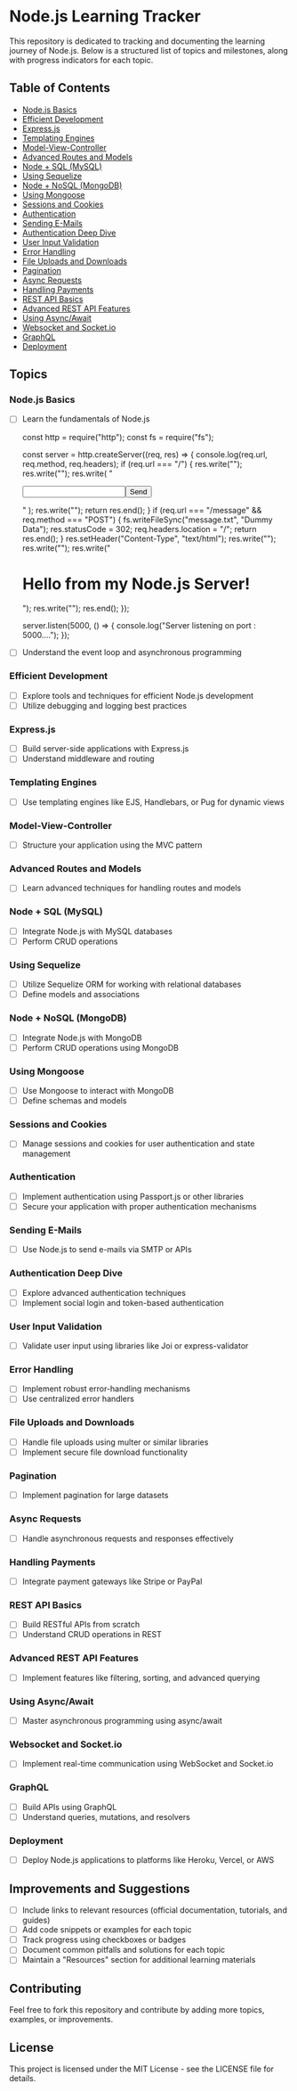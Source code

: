 # Node.js Learning Tracker

This repository is dedicated to tracking and documenting the learning journey of Node.js. Below is a structured list of topics and milestones, along with progress indicators for each topic.

## Table of Contents

- [Node.js Basics](#nodejs-basics)
- [Efficient Development](#efficient-development)
- [Express.js](#expressjs)
- [Templating Engines](#templating-engines)
- [Model-View-Controller](#model-view-controller)
- [Advanced Routes and Models](#advanced-routes-and-models)
- [Node + SQL (MySQL)](#node--sql-mysql)
- [Using Sequelize](#using-sequelize)
- [Node + NoSQL (MongoDB)](#node--nosql-mongodb)
- [Using Mongoose](#using-mongoose)
- [Sessions and Cookies](#sessions-and-cookies)
- [Authentication](#authentication)
- [Sending E-Mails](#sending-e-mails)
- [Authentication Deep Dive](#authentication-deep-dive)
- [User Input Validation](#user-input-validation)
- [Error Handling](#error-handling)
- [File Uploads and Downloads](#file-uploads-and-downloads)
- [Pagination](#pagination)
- [Async Requests](#async-requests)
- [Handling Payments](#handling-payments)
- [REST API Basics](#rest-api-basics)
- [Advanced REST API Features](#advanced-rest-api-features)
- [Using Async/Await](#using-asyncawait)
- [Websocket and Socket.io](#websocket-and-socketio)
- [GraphQL](#graphql)
- [Deployment](#deployment)

## Topics

### Node.js Basics

- [ ] Learn the fundamentals of Node.js

  const http = require("http");
  const fs = require("fs");

  const server = http.createServer((req, res) => {
  console.log(req.url, req.method, req.headers);
  if (req.url === "/") {
  res.write("<html>");
  res.write("<head><title>Enter Message</title></head>");
  res.write(
  "<body><form action='/message' method='POST'><input type='text' name='message'><button type='submit'>Send</button></form></body>"
  );
  res.write("</html>");
  return res.end();
  }
  if (req.url === "/message" && req.method === "POST") {
  fs.writeFileSync("message.txt", "Dummy Data");
  res.statusCode = 302;
  req.headers.location = "/";
  return res.end();
  }
  res.setHeader("Content-Type", "text/html");
  res.write("<html>");
  res.write("<head><title>My First Page</title></head>");
  res.write("<body><h1>Hello from my Node.js Server!</h1></body>");
  res.write("</html>");
  res.end();
  });

  server.listen(5000, () => {
  console.log("Server listening on port : 5000....");
  });

- [ ] Understand the event loop and asynchronous programming

### Efficient Development

- [ ] Explore tools and techniques for efficient Node.js development
- [ ] Utilize debugging and logging best practices

### Express.js

- [ ] Build server-side applications with Express.js
- [ ] Understand middleware and routing

### Templating Engines

- [ ] Use templating engines like EJS, Handlebars, or Pug for dynamic views

### Model-View-Controller

- [ ] Structure your application using the MVC pattern

### Advanced Routes and Models

- [ ] Learn advanced techniques for handling routes and models

### Node + SQL (MySQL)

- [ ] Integrate Node.js with MySQL databases
- [ ] Perform CRUD operations

### Using Sequelize

- [ ] Utilize Sequelize ORM for working with relational databases
- [ ] Define models and associations

### Node + NoSQL (MongoDB)

- [ ] Integrate Node.js with MongoDB
- [ ] Perform CRUD operations using MongoDB

### Using Mongoose

- [ ] Use Mongoose to interact with MongoDB
- [ ] Define schemas and models

### Sessions and Cookies

- [ ] Manage sessions and cookies for user authentication and state management

### Authentication

- [ ] Implement authentication using Passport.js or other libraries
- [ ] Secure your application with proper authentication mechanisms

### Sending E-Mails

- [ ] Use Node.js to send e-mails via SMTP or APIs

### Authentication Deep Dive

- [ ] Explore advanced authentication techniques
- [ ] Implement social login and token-based authentication

### User Input Validation

- [ ] Validate user input using libraries like Joi or express-validator

### Error Handling

- [ ] Implement robust error-handling mechanisms
- [ ] Use centralized error handlers

### File Uploads and Downloads

- [ ] Handle file uploads using multer or similar libraries
- [ ] Implement secure file download functionality

### Pagination

- [ ] Implement pagination for large datasets

### Async Requests

- [ ] Handle asynchronous requests and responses effectively

### Handling Payments

- [ ] Integrate payment gateways like Stripe or PayPal

### REST API Basics

- [ ] Build RESTful APIs from scratch
- [ ] Understand CRUD operations in REST

### Advanced REST API Features

- [ ] Implement features like filtering, sorting, and advanced querying

### Using Async/Await

- [ ] Master asynchronous programming using async/await

### Websocket and Socket.io

- [ ] Implement real-time communication using WebSocket and Socket.io

### GraphQL

- [ ] Build APIs using GraphQL
- [ ] Understand queries, mutations, and resolvers

### Deployment

- [ ] Deploy Node.js applications to platforms like Heroku, Vercel, or AWS

## Improvements and Suggestions

- [ ] Include links to relevant resources (official documentation, tutorials, and guides)
- [ ] Add code snippets or examples for each topic
- [ ] Track progress using checkboxes or badges
- [ ] Document common pitfalls and solutions for each topic
- [ ] Maintain a "Resources" section for additional learning materials

## Contributing

Feel free to fork this repository and contribute by adding more topics, examples, or improvements.

## License

This project is licensed under the MIT License - see the LICENSE file for details.
